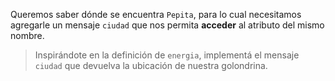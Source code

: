 Queremos saber dónde se encuentra `Pepita`, para lo cual necesitamos agregarle un mensaje `ciudad` que nos permita **acceder** al atributo del mismo nombre. 

> Inspirándote en la definición de `energia`, implementá el mensaje `ciudad` que devuelva la ubicación de nuestra golondrina.